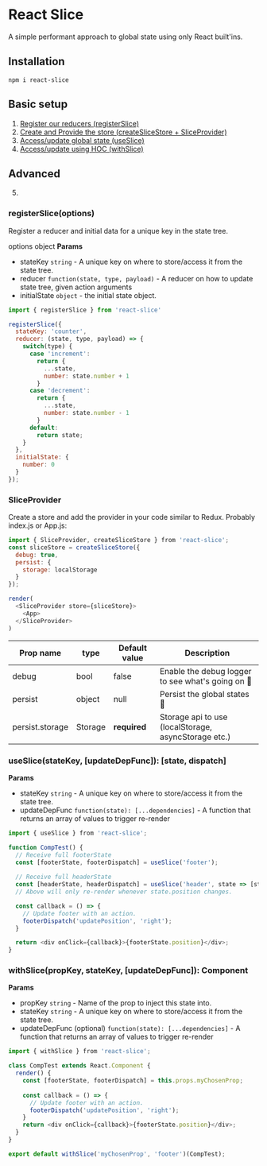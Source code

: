 # React Slice
A simple performant approach to global state using only React built'ins.


## Installation
```
npm i react-slice
```

## Basic setup

1. [Register our reducers (registerSlice)](#registerslicestatekey-reducer-initialstate)
2. [Create and Provide the store (createSliceStore + SliceProvider)]()
3. [Access/update global state (useSlice)](#useslicestatekey-updatedepfunc-state-dispatch)
4. [Access/update using HOC (withSlice)](#withslicepropkey-statekey-updatedepfunc-component)

## Advanced
5. 

### registerSlice(options)
Register a reducer and initial data for a unique key in the state tree.

options object **Params**
- stateKey `string` - A unique key on where to store/access it from the state tree.
- reducer `function(state, type, payload)` - A reducer on how to update state tree, given action arguments
- initialState `object` - the initial state object.

```js
import { registerSlice } from 'react-slice'

registerSlice({
  stateKey: 'counter',
  reducer: (state, type, payload) => {
    switch(type) {
      case 'increment':
        return {
          ...state,
          number: state.number + 1
        }
      case 'decrement':
        return {
          ...state,
          number: state.number - 1
        }
      default:
        return state;
    }
  },
  initialState: {
    number: 0
  }
});
```

### SliceProvider
Create a store and add the provider in your code similar to Redux.
Probably index.js or App.js:
```js
import { SliceProvider, createSliceStore } from 'react-slice';
const sliceStore = createSliceStore({
  debug: true,
  persist: {
    storage: localStorage
  }
});

render(
  <SliceProvider store={sliceStore}>
    <App>
  </SliceProvider>
)
```

| Prop name | type | Default value | Description |
| --- | --- | --- | --- |
| debug | bool | false | Enable the debug logger to see what's going on 🚀 |
| persist | object | null | Persist the global states 🚀 |
| persist.storage | Storage | **required** | Storage api to use (localStorage, asyncStorage etc.) |


### useSlice(stateKey, [updateDepFunc]): [state, dispatch]

**Params**
- stateKey `string` - A unique key on where to store/access it from the state tree.
- updateDepFunc `function(state): [...dependencies]` - A function that returns an array of values to trigger re-render

```js
import { useSlice } from 'react-slice';

function CompTest() {
  // Receive full footerState
  const [footerState, footerDispatch] = useSlice('footer');
  
  // Receive full headerState
  const [headerState, headerDispatch] = useSlice('header', state => [state.position]);
  // Above will only re-render whenever state.position changes.

  const callback = () => {
    // Update footer with an action.
    footerDispatch('updatePosition', 'right');
  }

  return <div onClick={callback}>{footerState.position}</div>;
}
```

### withSlice(propKey, stateKey, [updateDepFunc]): Component

**Params**
- propKey `string` - Name of the prop to inject this state into.
- stateKey `string` - A unique key on where to store/access it from the state tree.
- updateDepFunc (optional) `function(state): [...dependencies]` - A function that returns an array of values to trigger re-render

```js
import { withSlice } from 'react-slice';

class CompTest extends React.Component {
  render() {
    const [footerState, footerDispatch] = this.props.myChosenProp;
    
    const callback = () => {
      // Update footer with an action.
      footerDispatch('updatePosition', 'right');
    }
    return <div onClick={callback}>{footerState.position}</div>;
  }
}

export default withSlice('myChosenProp', 'footer')(CompTest);
```